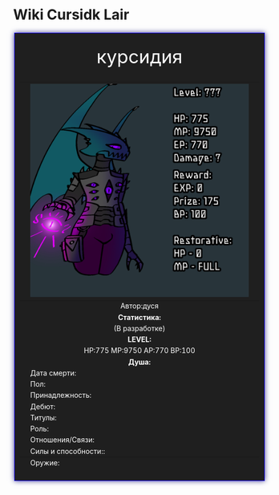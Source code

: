 <head>   
    <title>Cursidk Lair</title>

 <body background="i (19).png"></body>
    
<html>

  <title>Вики по лору игры</title>

<body>
  <h1>Wiki Cursidk Lair</h1>


  
 <div style="margin: auto; width: 500px;">
<div style="border: 1px solid rgb(17, 0, 255); padding: 10px; background-color: #1f1f1f; box-shadow: 0px 0px 10px #42418f;">
    <table>
  <caption style="text-align: center;color: white;font-size: 37px;">курсидия</caption>
    <thead>
 <tr>
        <th style="background-color: #1f1f1f;"></th>
        <th style="text-align: center;color: white;background-color: #1f1f1f;"><img src="823_20231120143543.png" width="450" height="425"></th>
        <th style="background-color: #1f1f1f;"></th>
      </tr>
      
 </thead>
    <tbody>
      <tr>
        <td style="background-color: #1f1f1f;">  </td>
        <td style="text-align: center;background-color: #1f1f1f;color: white;"> Автор:дуся </td>
        
   </tr>
      <tr>
        <td style="background-color: #1f1f1f;"></td>
        <td style="text-align: center;background-color: #1f1f1f;color: white;"><b>Статистика:</b></td>
        <td style="background-color: #1f1f1f;"></td>
      </tr>
      <tr>
  <td style="background-color: #1f1f1f;"></td>
 <td style="text-align: center;background-color: #1f1f1f;color: white;">(В разработке)</td>
 <td style="background-color: #1f1f1f;"></td>
  </tr>
 <tr>
 <td style="background-color: #1f1f1f;"></td>
  <td style="text-align: center;background-color: #1f1f1f;color: white;"><b>LEVEL:</b></td>
   <td style="background-color: #1f1f1f;"></td>
  </tr>
      
 <tr>
 <td style="background-color: #1f1f1f;"></td>
  <td style="text-align: center;background-color: #1f1f1f;color: white;">HP:775 MP:9750 AP:770 BP:100</td>
 <td style="background-color: #1f1f1f;"></td>
 </tr>
  </div>
      <tr>
        <td style="background-color: #1f1f1f"></td>
        <td style="text-align: center;background-color: #1f1f1f;color: white;"><b>Душа:</b></td>
        <td style="background-color: #1f1f1f;"></td>
      </tr>
      <tr>
        <td style="background-color: #1f1f1f;"></td>
        <td style="color: white;background-color: #1f1f1f;">Дата смерти:</td>
        <td style="background-color: #1f1f1f;"></td>
      </tr>
      <tr>
        <td style="background-color: #1f1f1f;"></td>
        <td style="color: white;background-color: #1f1f1f;">Пол:</td>
        <td style="background-color: #1f1f1f;"></td>
      </tr>
      <tr>
        <td style="background-color: #1f1f1f"></td>
        <td style="color: white;background-color: #1f1f1f;">Принадлежность:</td>
        <td style="background-color: #1f1f1f;"></td>
      </tr>
      <tr>
        <td style="background-color: #1f1f1f;"></td>
        <td style="color: white;background-color: #1f1f1f;">Дебют:</td>
        <td style="background-color: #1f1f1f;"></td>
      </tr>
      <tr>
        <td style="background-color: #1f1f1f;"></td>
        <td style="color: white;background-color: #1f1f1f;">Титулы:</td>
        <td style="background-color: #1f1f1f;"></td>
      </tr>
      <tr>
        <td style="background-color: #1f1f1f;"></td>
        <td style="color: white;background-color: #1f1f1f;">Роль:</td>
        <td style="background-color: #1f1f1f;"></td>
      </tr>
      <tr>
        <td style="background-color: #1f1f1f;"></td>
        <td style="color: white;background-color: #1f1f1f;">Отношения/Связи:</td>
        <td style="background-color: #1f1f1f;"></td>
      </tr>
      <tr>
        <td style="background-color: #1f1f1f;"></td>
        <td style="color: white;background-color: #1f1f1f;">Силы и способности::</td>
        <td style="background-color: #1f1f1f;"></td>
      </tr>
    </tbody>
    <tfoot>
      <tr>
        <td style="background-color: #1f1f1f;"></td>
        <td style="color: white;background-color: #1f1f1f;">Оружие:</td>
        <td style="background-color: #1f1f1f;"></td>
      </tr>
      </tfoot>
      </table>
      
 </div>

